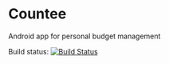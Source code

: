 # Сountee
Android app for personal budget management

Build status:
[![Build Status](https://travis-ci.org/iav0207/countee.png)](https://travis-ci.org/iav0207/countee)
